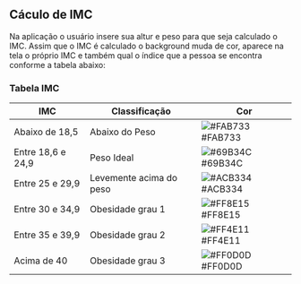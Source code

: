 
## Cáculo de IMC

Na aplicação o usuário insere sua altur e peso para que seja calculado o IMC.
Assim que o IMC é calculado o background muda de cor, aparece na tela o próprio IMC e também qual o índice que a pessoa se encontra conforme a tabela abaixo:

### Tabela IMC

| IMC |Classificação|Cor|
| ----------------- | ------------------------------------------------------------------ | -----------|
|  Abaixo de 18,5 | Abaixo do Peso | ![#FAB733](https://via.placeholder.com/10/FAB733?text=+) #FAB733 |
| Entre 18,6 e 24,9 |Peso Ideal | ![#69B34C](https://via.placeholder.com/10/69B34C?text=+) #69B34C |
| Entre 25 e 29,9 | Levemente acima do peso | ![#ACB334](https://via.placeholder.com/10/ACB334?text=+) #ACB334|
| Entre 30 e 34,9| Obesidade grau 1 | ![#FF8E15](https://via.placeholder.com/10/FAB733?text=+) #FF8E15|
| Entre 35 e 39,9| Obesidade grau 2 |![#FF4E11](https://via.placeholder.com/10/FF4E11?text=+) #FF4E11| 
| Acima de 40 | Obesidade grau 3 | ![#FF0D0D](https://via.placeholder.com/10/FF0D0D?text=+) #FF0D0D 
